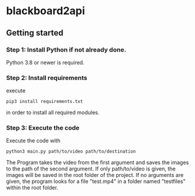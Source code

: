 # blackboard2api

## Getting started

### Step 1: Install Python if not already done.
Python 3.8 or newer is required.

### Step 2: Install requirements
execute 
```
pip3 install requirements.txt
```
in order to install all required modules.

### Step 3: Execute the code
Execute the code with 
```
python3 main.py path/to/video path/to/destination
```
The Program takes the video from the first argument and saves the images to the path of the second argument.
If only path/to/video is given, the images will be saved in the root folder of the project.
If no arguments are given, the program looks for a file "test.mp4" in a folder named "testfiles" within the root folder.
